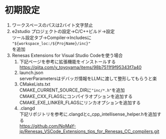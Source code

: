 # 初期設定
1. ワークスペースのパスは2バイト文字禁止
2. e2studio プロジェクトの設定→C/C++ビルド→設定<br>ツール設定タブ→Compiler→Includesに<br>
```"${workspace_loc:/${ProjName}/inc}"```<br>
を追加
3. Renesas Extensions for Visual Studio Codeを使う場合<br>
	1. 下記ページを参考に拡張機能をインストールする
	https://qiita.com/y_toyoyama/items/98b7511f9f95343f7a40<br>
	2. launch.json<br>
	serverParametersはデバッガ情報をLLMに渡して整形してもらうと楽
	3. CMakeLists.txt<br>
	CMAKE_CURRENT_SOURCE_DIRに```"inc/*.h"```を追加<br>
	CMAKE_CXX_FLAGSにコンパイラオプションを追加する<br>
	CMAKE_EXE_LINKER_FLAGSにリンカオプションを追加する
	4. .clangd<br>
	下記リポジトリを参考に.clangdとc_cpp_intellisense_helper.hを追加する<br>
	https://github.com/NoMaY-jp/Renesas_VSCode_Extensions_tips_for_Renesas_CC_compilers.git